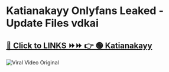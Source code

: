
 # Katianakayy Onlyfans Leaked - Update Files vdkai

## <h2><a href="https://clipsfans.com/Katianakayy&ref=git">🔗 Click to LINKS ⏩⏩ 👉 🟢 Katianakayy </a></h2>

<a href="https://clipsfans.com/Katianakayy&ref=git" rel="nofollow" data-target="animated-image.originalLink"><img src="https://i.ibb.co.com/xMMVF88/686577567.gif" alt="Viral Video Original" style="max-width: 100%; display: inline-block;" data-target="animated-image.originalImage"></a>

